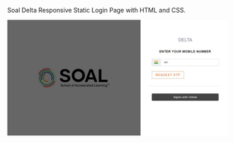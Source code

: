 Soal Delta Responsive Static Login Page with HTML and CSS.

![Preview](https://github.com/exponentsoftware/Delta-Responsive-Login_Page/blob/d843bb4ab9843125c343fb5002475559275fc13b/Screenshot.jpg)